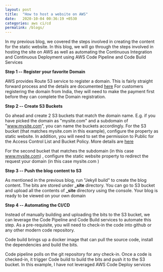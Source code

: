 ```yaml
---
layout: post
title:  "How to host a website on AWS"
date:   2020-10-04 00:36:19 +0530
categories: aws ci/cd 
permalink: /blogs/
---
```

In my previous blog, we covered the steps involved in creating the
content for the static website. In this blog, we will go through the
steps involved in hosting the site on AWS as well as automating the
Continuous Integration and Continuous Deployment using AWS Code Pipeline
and Code Build Services

**Step 1 -- Register your favorite Domain**

AWS provides Route 53 service to register a domain. This is fairly
straight forward process and the details are documented
[here](https://docs.aws.amazon.com/Route53/latest/DeveloperGuide/domain-register.html)
For customers registering the domain from India, they will need to make
the payment first before they can complete the Domain registration.

**Step 2 -- Create S3 Buckets**

Go ahead and create 2 S3 buckets that match the domain name. E.g. if you
have picked the domain as "mysite.com" and a subdomain of
"www.mysite.com", you can name the buckets accordingly. For the S3
bucket (that matches mysite.com in this example), configure the property
as static website. In addition, you will need to set the permission to
Public for the Access Control List and Bucket Policy. More details are
[here](https://docs.aws.amazon.com/AmazonS3/latest/dev/website-hosting-custom-domain-walkthrough.html)

For the second bucket that matches the subdomain (in this case
www.mysite.com) , configure the static website property to redirect the
request your domain (in this case mysite.com )

**Step 3 -- Push the blog content to S3**

As mentioned in the previous blog, run "Jekyll build" to create the blog
content. The bits are stored under **\_site** directory. You can go to
S3 bucket and upload all the contents of **\_site** directory using the
console. Your blog is ready to be viewed on your own domain

**Step 4 -- Automating the CI/CD**

Instead of manually building and uploading the bits to the S3 bucket, we
can leverage the Code Pipeline and Code Build services to automate this
step. As a pre-requisite, you will need to check-in the code into github
or any other modern code repository.

Code build brings up a docker image that can pull the source code,
install the dependencies and build the bits.

Code pipeline polls on the git repository for any check-in. Once a code
is checked-in, it trigger Code build to build the bits and push it to
the S3 bucket. In this example, I have not leveraged AWS Code Deploy
services

